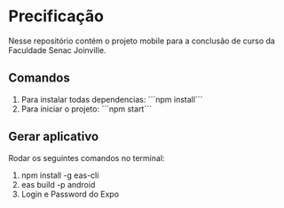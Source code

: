 # Precificação

Nesse repositório contém o projeto mobile para a conclusão de curso da Faculdade Senac Joinville.

## Comandos

1. Para instalar todas dependencias: ´´´npm install´´´
1. Para iniciar o projeto: ´´´npm start´´´

## Gerar aplicativo

Rodar os seguintes comandos no terminal:

1. npm install -g eas-cli
2. eas build -p android
3. Login e Password do Expo